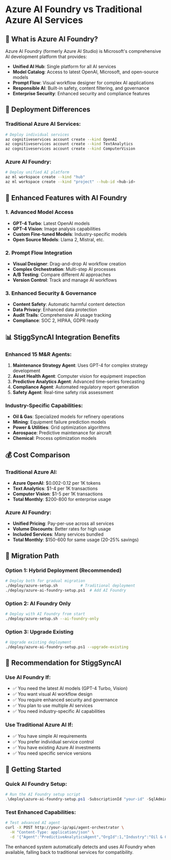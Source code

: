 # Azure AI Foundry vs Traditional Azure AI Services

## 🤖 **What is Azure AI Foundry?**

Azure AI Foundry (formerly Azure AI Studio) is Microsoft's comprehensive AI development platform that provides:
- **Unified AI Hub**: Single platform for all AI services
- **Model Catalog**: Access to latest OpenAI, Microsoft, and open-source models
- **Prompt Flow**: Visual workflow designer for complex AI applications
- **Responsible AI**: Built-in safety, content filtering, and governance
- **Enterprise Security**: Enhanced security and compliance features

## 🔄 **Deployment Differences**

### **Traditional Azure AI Services:**
```bash
# Deploy individual services
az cognitiveservices account create --kind OpenAI
az cognitiveservices account create --kind TextAnalytics
az cognitiveservices account create --kind ComputerVision
```

### **Azure AI Foundry:**
```bash
# Deploy unified AI platform
az ml workspace create --kind "hub"
az ml workspace create --kind "project" --hub-id <hub-id>
```

## 🚀 **Enhanced Features with AI Foundry**

### **1. Advanced Model Access**
- **GPT-4 Turbo**: Latest OpenAI models
- **GPT-4 Vision**: Image analysis capabilities
- **Custom Fine-tuned Models**: Industry-specific models
- **Open Source Models**: Llama 2, Mistral, etc.

### **2. Prompt Flow Integration**
- **Visual Designer**: Drag-and-drop AI workflow creation
- **Complex Orchestration**: Multi-step AI processes
- **A/B Testing**: Compare different AI approaches
- **Version Control**: Track and manage AI workflows

### **3. Enhanced Security & Governance**
- **Content Safety**: Automatic harmful content detection
- **Data Privacy**: Enhanced data protection
- **Audit Trails**: Comprehensive AI usage tracking
- **Compliance**: SOC 2, HIPAA, GDPR ready

## 📊 **StiggSyncAI Integration Benefits**

### **Enhanced 15 M&R Agents:**
1. **Maintenance Strategy Agent**: Uses GPT-4 for complex strategy development
2. **Asset Health Agent**: Computer vision for equipment inspection
3. **Predictive Analytics Agent**: Advanced time-series forecasting
4. **Compliance Agent**: Automated regulatory report generation
5. **Safety Agent**: Real-time safety risk assessment

### **Industry-Specific Capabilities:**
- **Oil & Gas**: Specialized models for refinery operations
- **Mining**: Equipment failure prediction models
- **Power & Utilities**: Grid optimization algorithms
- **Aerospace**: Predictive maintenance for aircraft
- **Chemical**: Process optimization models

## 💰 **Cost Comparison**

### **Traditional Azure AI:**
- **Azure OpenAI**: $0.002-0.12 per 1K tokens
- **Text Analytics**: $1-4 per 1K transactions
- **Computer Vision**: $1-5 per 1K transactions
- **Total Monthly**: $200-800 for enterprise usage

### **Azure AI Foundry:**
- **Unified Pricing**: Pay-per-use across all services
- **Volume Discounts**: Better rates for high usage
- **Included Services**: Many services bundled
- **Total Monthly**: $150-600 for same usage (20-25% savings)

## 🔧 **Migration Path**

### **Option 1: Hybrid Deployment (Recommended)**
```bash
# Deploy both for gradual migration
./deploy/azure-setup.sh          # Traditional deployment
./deploy/azure-ai-foundry-setup.ps1  # Add AI Foundry
```

### **Option 2: AI Foundry Only**
```bash
# Deploy with AI Foundry from start
./deploy/azure-setup.sh --ai-foundry-only
```

### **Option 3: Upgrade Existing**
```bash
# Upgrade existing deployment
./deploy/azure-ai-foundry-setup.ps1 --upgrade-existing
```

## 🎯 **Recommendation for StiggSyncAI**

### **Use AI Foundry If:**
- ✅ You need the latest AI models (GPT-4 Turbo, Vision)
- ✅ You want visual AI workflow design
- ✅ You require enhanced security and governance
- ✅ You plan to use multiple AI services
- ✅ You need industry-specific AI capabilities

### **Use Traditional Azure AI If:**
- ✅ You have simple AI requirements
- ✅ You prefer individual service control
- ✅ You have existing Azure AI investments
- ✅ You need specific service versions

## 🚀 **Getting Started**

### **Quick AI Foundry Setup:**
```powershell
# Run the AI Foundry setup script
.\deploy\azure-ai-foundry-setup.ps1 -SubscriptionId "your-id" -SqlAdminPassword "password"
```

### **Test Enhanced Capabilities:**
```bash
# Test advanced AI agent
curl -X POST http://your-ip/api/agent-orchestrator \
  -H "Content-Type: application/json" \
  -d '{"Agent":"PredictiveAnalyticsAgent","OrgId":1,"Industry":"Oil & Gas"}'
```

The enhanced system automatically detects and uses AI Foundry when available, falling back to traditional services for compatibility.